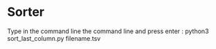 # Sorter

Type in the command line the command line and press enter :
python3 sort_last_column.py filename.tsv
